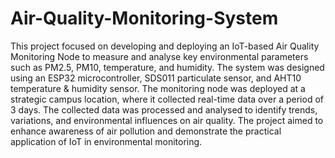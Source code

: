 # Air-Quality-Monitoring-System
This project focused on developing and deploying an IoT-based Air Quality Monitoring 
Node to measure and analyse key environmental parameters such as PM2.5, PM10, 
temperature, and humidity. The system was designed using an ESP32 microcontroller, 
SDS011 particulate sensor, and AHT10 temperature & humidity sensor. The monitoring 
node was deployed at a strategic campus location, where it collected real-time data over a 
period of 3 days. The collected data was processed and analysed to identify trends, 
variations, and environmental influences on air quality. The project aimed to enhance 
awareness of air pollution and demonstrate the practical application of IoT in environmental 
monitoring. 
